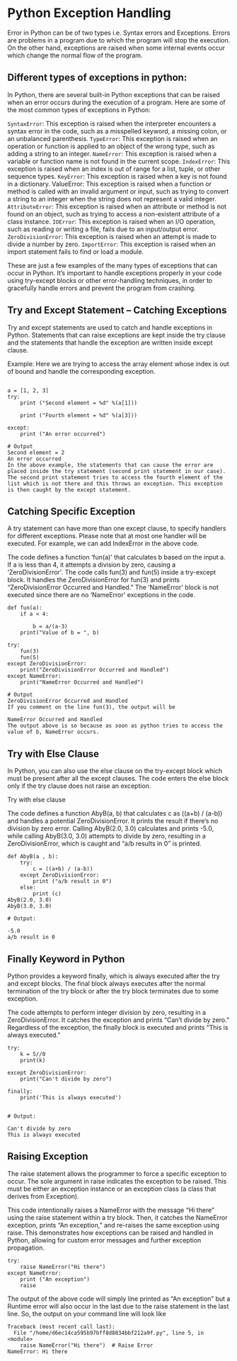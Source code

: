# Python Exception Handling
Error in Python can be of two types i.e. Syntax errors and Exceptions. Errors are problems in a program due to which the program will stop the execution. On the other hand, exceptions are raised when some internal events occur which change the normal flow of the program. 

## Different types of exceptions in python:

In Python, there are several built-in Python exceptions that can be raised when an error occurs during the execution of a program. Here are some of the most common types of exceptions in Python:

`SyntaxError`: This exception is raised when the interpreter encounters a syntax error in the code, such as a misspelled keyword, a missing colon, or an unbalanced parenthesis.
`TypeError`: This exception is raised when an operation or function is applied to an object of the wrong type, such as adding a string to an integer.
`NameError`: This exception is raised when a variable or function name is not found in the current scope.
`IndexError`: This exception is raised when an index is out of range for a list, tuple, or other sequence types.
`KeyError`: This exception is raised when a key is not found in a dictionary.
ValueError: This exception is raised when a function or method is called with an invalid argument or input, such as trying to convert a string to an integer when the string does not represent a valid integer.
`AttributeError`: This exception is raised when an attribute or method is not found on an object, such as trying to access a non-existent attribute of a class instance.
`IOError`: This exception is raised when an I/O operation, such as reading or writing a file, fails due to an input/output error.
`ZeroDivisionError`: This exception is raised when an attempt is made to divide a number by zero.
`ImportError`: This exception is raised when an import statement fails to find or load a module.

These are just a few examples of the many types of exceptions that can occur in Python. It’s important to handle exceptions properly in your code using try-except blocks or other error-handling techniques, in order to gracefully handle errors and prevent the program from crashing.

## Try and Except Statement – Catching Exceptions
Try and except statements are used to catch and handle exceptions in Python. Statements that can raise exceptions are kept inside the try clause and the statements that handle the exception are written inside except clause.

Example: Here we are trying to access the array element whose index is out of bound and handle the corresponding exception.

```

a = [1, 2, 3]
try: 
	print ("Second element = %d" %(a[1]))

	print ("Fourth element = %d" %(a[3]))

except:
	print ("An error occurred")

# Output
Second element = 2
An error occurred
In the above example, the statements that can cause the error are placed inside the try statement (second print statement in our case). The second print statement tries to access the fourth element of the list which is not there and this throws an exception. This exception is then caught by the except statement.

```

## Catching Specific Exception
A try statement can have more than one except clause, to specify handlers for different exceptions. Please note that at most one handler will be executed. For example, we can add IndexError in the above code.

The code defines a function ‘fun(a)' that calculates b based on the input a. If a is less than 4, it attempts a division by zero, causing a ‘ZeroDivisionError'. The code calls fun(3) and fun(5) inside a try-except block. It handles the ZeroDivisionError for fun(3) and prints “ZeroDivisionError Occurred and Handled.” The ‘NameError' block is not executed since there are no ‘NameError' exceptions in the code.


```
def fun(a):
	if a < 4:

		b = a/(a-3)
	print("Value of b = ", b)
	
try:
	fun(3)
	fun(5)
except ZeroDivisionError:
	print("ZeroDivisionError Occurred and Handled")
except NameError:
	print("NameError Occurred and Handled")

# Output
ZeroDivisionError Occurred and Handled
If you comment on the line fun(3), the output will be 

NameError Occurred and Handled
The output above is so because as soon as python tries to access the value of b, NameError occurs. 
``` 

## Try with Else Clause
In Python, you can also use the else clause on the try-except block which must be present after all the except clauses. The code enters the else block only if the try clause does not raise an exception.

Try with else clause

The code defines a function AbyB(a, b) that calculates c as ((a+b) / (a-b)) and handles a potential ZeroDivisionError. It prints the result if there’s no division by zero error. Calling AbyB(2.0, 3.0) calculates and prints -5.0, while calling AbyB(3.0, 3.0) attempts to divide by zero, resulting in a ZeroDivisionError, which is caught and “a/b results in 0” is printed.

```
def AbyB(a , b):
	try:
		c = ((a+b) / (a-b))
	except ZeroDivisionError:
		print ("a/b result in 0")
	else:
		print (c)
AbyB(2.0, 3.0)
AbyB(3.0, 3.0)

# Output:

-5.0
a/b result in 0 

```

## Finally Keyword in Python
Python provides a keyword finally, which is always executed after the try and except blocks. The final block always executes after the normal termination of the try block or after the try block terminates due to some exception.

The code attempts to perform integer division by zero, resulting in a ZeroDivisionError. It catches the exception and prints “Can’t divide by zero.” Regardless of the exception, the finally block is executed and prints “This is always executed.”

```
try:
	k = 5//0
	print(k)

except ZeroDivisionError:
	print("Can't divide by zero")

finally:
	print('This is always executed')


# Output:

Can't divide by zero
This is always executed

```

## Raising Exception
The raise statement allows the programmer to force a specific exception to occur. The sole argument in raise indicates the exception to be raised. This must be either an exception instance or an exception class (a class that derives from Exception).

This code intentionally raises a NameError with the message “Hi there” using the raise statement within a try block. Then, it catches the NameError exception, prints “An exception,” and re-raises the same exception using raise. This demonstrates how exceptions can be raised and handled in Python, allowing for custom error messages and further exception propagation.

```
try: 
    raise NameError("Hi there")
except NameError:
    print ("An exception")
    raise
```

The output of the above code will simply line printed as “An exception” but a Runtime error will also occur in the last due to the raise statement in the last line. So, the output on your command line will look like 

```
Traceback (most recent call last):
  File "/home/d6ec14ca595b97bff8d8034bbf212a9f.py", line 5, in <module>
    raise NameError("Hi there")  # Raise Error
NameError: Hi there

```